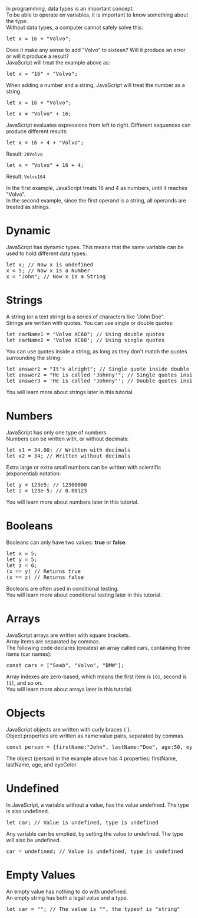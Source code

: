 In programming, data types is an important concept.
<br>
To be able to operate on variables, it is important to know something about the type.
<br>
Without data types, a computer cannot safely solve this:
<pre>let x = 16 + "Volvo";</pre>
Does it make any sense to add "Volvo" to sixteen? Will it produce an error or will it produce a result?
<br>
JavaScript will treat the example above as:
<pre>let x = "16" + "Volvo";</pre>
When adding a number and a string, JavaScript will treat the number as a string.
<pre>let x = 16 + "Volvo";</pre>
<pre>let x = "Volvo" + 16;</pre>
JavaScript evaluates expressions from left to right. Different sequences can produce different results:
<pre>let x = 16 + 4 + "Volvo";</pre>
Result: <code>20Volvo</code>
<pre>let x = "Volvo" + 16 + 4;</pre>
Result: <code>Volvo164</code>
<p></p>
In the first example, JavaScript treats 16 and 4 as numbers, until it reaches "Volvo".
<br>
In the second example, since the first operand is a string, all operands are treated as strings.
<h1>Dynamic</h1>
JavaScript has dynamic types. This means that the same variable can be used to hold different data types:
<pre>
let x; // Now x is undefined
x = 5; // Now x is a Number
x = "John"; // Now x is a String
</pre>
<h1>Strings</h1>
A string (or a text string) is a series of characters like "John Doe".
<br>
Strings are written with quotes. You can use single or double quotes:
<pre>
let carName1 = "Volvo XC60"; // Using double quotes
let carName2 = 'Volvo XC60'; // Using single quotes
</pre>
You can use quotes inside a string, as long as they don't match the quotes surrounding the string:
<pre>
let answer1 = "It's alright"; // Single quote inside double quotes
let answer2 = "He is called 'Johnny'"; // Single quotes inside double quotes
let answer3 = 'He is called "Johnny"'; // Double quotes inside single quotes
</pre>
You will learn more about strings later in this tutorial.
<h1>Numbers</h1>
JavaScript has only one type of numbers.
<br>
Numbers can be written with, or without decimals:
<pre>
let x1 = 34.00; // Written with decimals
let x2 = 34; // Written without decimals
</pre>
Extra large or extra small numbers can be written with scientific (exponential) notation:
<pre>
let y = 123e5; // 12300000
let z = 123e-5; // 0.00123
</pre>
You will learn more about numbers later in this tutorial.
<h1>Booleans</h1>
Booleans can only have two values: <b>true</b> or <b>false</b>.
<pre>
let x = 5;
let y = 5;
let z = 6;
(x == y) // Returns true
(x == z) // Returns false
</pre>
Booleans are often used in conditional testing.
<br>
You will learn more about conditional testing later in this tutorial.
<h1>Arrays</h1>
JavaScript arrays are written with square brackets.
<br>
Array items are separated by commas.
<br>
The following code declares (creates) an array called cars, containing three items (car names):
<pre>const cars = ["Saab", "Volvo", "BMW"];</pre>
Array indexes are zero-based, which means the first item is <code>[0]</code>, second is <code>[1]</code>, and so on.
<br>
You will learn more about arrays later in this tutorial.
<h1>Objects</h1>
JavaScript objects are written with curly braces { }.
<br>
Object properties are written as name:value pairs, separated by commas.
<pre>const person = {firstName:"John", lastName:"Doe", age:50, eyeColor:"blue"};</pre>
The object (person) in the example above has 4 properties: firstName, lastName, age, and eyeColor.
<h1>Undefined</h1>
In JavaScript, a variable without a value, has the value undefined. The type is also undefined.
<pre>let car; // Value is undefined, type is undefined</pre>
Any variable can be emptied, by setting the value to undefined. The type will also be undefined.
<pre>car = undefined; // Value is undefined, type is undefined</pre>
<h1>Empty Values</h1>
An empty value has nothing to do with undefined.
<br>
An empty string has both a legal value and a type.
<pre>let car = ""; // The value is "", the typeof is "string"</pre>
